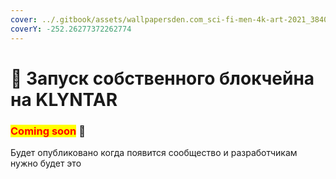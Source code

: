 ```yaml
---
cover: ../.gitbook/assets/wallpapersden.com_sci-fi-men-4k-art-2021_3840x2160.jpg
coverY: -252.26277372262774
---
```


# 🦾 Запуск собственного блокчейна на KLYNTAR

### <mark style="color:red;">**Coming soon**</mark> 👻

Будет опубликовано когда появится сообщество и разработчикам нужно будет это
